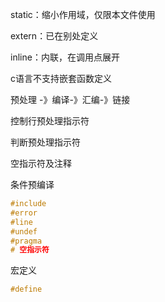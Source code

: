 static：缩小作用域，仅限本文件使用

extern：已在别处定义

inline：内联，在调用点展开



c语言不支持嵌套函数定义





预处理 -》编译-》汇编-》链接

控制行预处理指示符



判断预处理指示符



空指示符及注释



条件预编译

```c
#include
#error
#line
#undef
#pragma
# 空指示符
```



宏定义

```c
#define 
```





